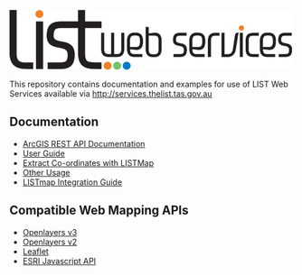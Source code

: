 ![](images/services_logo.png?raw=true)

This repository contains documentation and examples for use of LIST Web Services available via http://services.thelist.tas.gov.au

## Documentation
* [ArcGIS REST API Documentation](http://services.thelist.tas.gov.au/arcgis/sdk/rest/index.html?catalog.html)
* [User Guide](https://github.com/DPIPWE/list-spatial-web-service-examples/raw/master/Documentation/LIST_Spatial_Web_Services_User_Guide.pdf)
* [Extract Co-ordinates with LISTMap](https://github.com/DPIPWE/list-spatial-web-service-examples/blob/master/Documentation/LISTMap%20Extracting%20Coordinates%20A4%20Flyer.pdf)
* [Other Usage](https://github.com/DPIPWE/list-spatial-web-service-examples/wiki/Other+Usage)
* [LISTmap Integration Guide](https://github.com/DPIPWE/list-spatial-web-service-examples/raw/master/Documentation/LIST_Spatial_Web_Services_Use)

## Compatible Web Mapping APIs
* [Openlayers v3](http://openlayers.org)
* [Openlayers v2](http://openlayers.org/two/)
* [Leaflet](http://leafletjs.com/)
* [ESRI Javascript API](https://developers.arcgis.com/javascript/)


